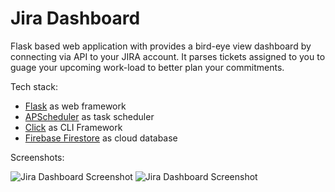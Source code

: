 # Jira Dashboard


Flask based web application with provides a bird-eye view dashboard by connecting via API to your JIRA account. It parses tickets assigned to you to guage your upcoming work-load to better plan your commitments.

Tech stack:
- [Flask](https://flask.palletsprojects.com/en/3.0.x/) as web framework
- [APScheduler](https://apscheduler.readthedocs.io/en/3.x/userguide.html) as task scheduler
- [Click‎](https://click.palletsprojects.com/en/8.1.x/) as CLI Framework
- [Firebase Firestore](https://firebase.google.com/docs/firestore) as cloud database

Screenshots:

![Jira Dashboard Screenshot](https://i.imgur.com/6nDeZaF.jpeg)
![Jira Dashboard Screenshot](https://i.imgur.com/SPxgla5.jpeg)
